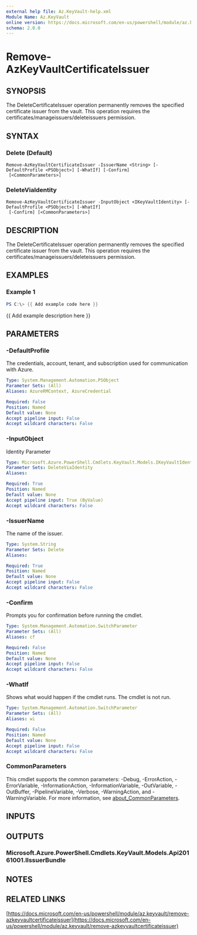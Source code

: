 ```yaml
---
external help file: Az.KeyVault-help.xml
Module Name: Az.KeyVault
online version: https://docs.microsoft.com/en-us/powershell/module/az.keyvault/remove-azkeyvaultcertificateissuer
schema: 2.0.0
---
```


# Remove-AzKeyVaultCertificateIssuer

## SYNOPSIS
The DeleteCertificateIssuer operation permanently removes the specified certificate issuer from the vault.
This operation requires the certificates/manageissuers/deleteissuers permission.

## SYNTAX

### Delete (Default)
```
Remove-AzKeyVaultCertificateIssuer -IssuerName <String> [-DefaultProfile <PSObject>] [-WhatIf] [-Confirm]
 [<CommonParameters>]
```

### DeleteViaIdentity
```
Remove-AzKeyVaultCertificateIssuer -InputObject <IKeyVaultIdentity> [-DefaultProfile <PSObject>] [-WhatIf]
 [-Confirm] [<CommonParameters>]
```

## DESCRIPTION
The DeleteCertificateIssuer operation permanently removes the specified certificate issuer from the vault.
This operation requires the certificates/manageissuers/deleteissuers permission.

## EXAMPLES

### Example 1
```powershell
PS C:\> {{ Add example code here }}
```

{{ Add example description here }}

## PARAMETERS

### -DefaultProfile
The credentials, account, tenant, and subscription used for communication with Azure.

```yaml
Type: System.Management.Automation.PSObject
Parameter Sets: (All)
Aliases: AzureRMContext, AzureCredential

Required: False
Position: Named
Default value: None
Accept pipeline input: False
Accept wildcard characters: False
```

### -InputObject
Identity Parameter

```yaml
Type: Microsoft.Azure.PowerShell.Cmdlets.KeyVault.Models.IKeyVaultIdentity
Parameter Sets: DeleteViaIdentity
Aliases:

Required: True
Position: Named
Default value: None
Accept pipeline input: True (ByValue)
Accept wildcard characters: False
```

### -IssuerName
The name of the issuer.

```yaml
Type: System.String
Parameter Sets: Delete
Aliases:

Required: True
Position: Named
Default value: None
Accept pipeline input: False
Accept wildcard characters: False
```

### -Confirm
Prompts you for confirmation before running the cmdlet.

```yaml
Type: System.Management.Automation.SwitchParameter
Parameter Sets: (All)
Aliases: cf

Required: False
Position: Named
Default value: None
Accept pipeline input: False
Accept wildcard characters: False
```

### -WhatIf
Shows what would happen if the cmdlet runs.
The cmdlet is not run.

```yaml
Type: System.Management.Automation.SwitchParameter
Parameter Sets: (All)
Aliases: wi

Required: False
Position: Named
Default value: None
Accept pipeline input: False
Accept wildcard characters: False
```

### CommonParameters
This cmdlet supports the common parameters: -Debug, -ErrorAction, -ErrorVariable, -InformationAction, -InformationVariable, -OutVariable, -OutBuffer, -PipelineVariable, -Verbose, -WarningAction, and -WarningVariable. For more information, see [about_CommonParameters](http://go.microsoft.com/fwlink/?LinkID=113216).

## INPUTS

## OUTPUTS

### Microsoft.Azure.PowerShell.Cmdlets.KeyVault.Models.Api20161001.IIssuerBundle
## NOTES

## RELATED LINKS

[https://docs.microsoft.com/en-us/powershell/module/az.keyvault/remove-azkeyvaultcertificateissuer](https://docs.microsoft.com/en-us/powershell/module/az.keyvault/remove-azkeyvaultcertificateissuer)

